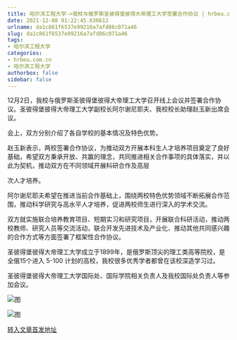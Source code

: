 ```yaml
---
title: 哈尔滨工程大学->我校与俄罗斯圣彼得堡彼得大帝理工大学签署合作协议 | hrbeu.com.cn
date: 2021-12-08 01:22:45.636612
urlname: da1c861f6537e99216a7afd86c071a46
slug: da1c861f6537e99216a7afd86c071a46
tags: 
- 哈尔滨工程大学
categories:
- hrbeu.com.cn
- 哈尔滨工程大学
authorbox: false
sidebar: false
---
```

12月2日，我校与俄罗斯圣彼得堡彼得大帝理工大学召开线上会议并签署合作协议。圣彼得堡彼得大帝理工大学副校长阿尔谢尼耶夫、我校校长助理赵玉新出席会议。  

会上，双方分别介绍了各自学校的基本情况及特色优势。

赵玉新表示，两校签署合作协议，为推动双方开展本科生人才培养项目奠定了良好基础，希望双方秉承开放、共赢的理念，共同推进相关合作事项的具体落实，并以此为契机，推动双方在不同领域开展科研合作及高层
<!--more-->
次人才培养。

阿尔谢尼耶夫希望在推进当前合作基础上，围绕两校特色优势领域不断拓展合作范围，推动科学研究与高水平人才培养，促进两校师生进行深入的学术交流。

双方就实施联合培养教育项目、短期实习和研究项目，开展联合科研活动，推动两校教师、研究人员等交流活动，联合开发先进技术及产业化、推动其他共同感兴趣的合作方式等方面签署了框架性合作协议。

圣彼得堡彼得大帝理工大学成立于1899年，是俄罗斯顶尖的理工类高等院校，是全俄15个进入 5-100 计划的高校，我校很多优秀学者都曾在该校深造学习过。

圣彼得堡彼得大帝理工大学国际处、国际学院相关负责人及我校国际处负责人等参加会议。

![图](http://gongxue.cn/__local/2/B0/D4/978AB5A3775A7ABFC7EAB22DEDE_3CC0A9FF_1C11A.jpg)

![图](http://gongxue.cn/__local/2/2B/A4/1C376A4659C4AAABDD4C34D5D6F_BFC7D200_13731.jpg)

[转入文章首发地址](http://gongxue.cn/info/1141/69035.htm)